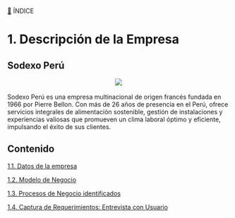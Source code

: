 [📜](../README.md) ÍNDICE

# 1. Descripción de la Empresa 
## Sodexo Perú

<div align="center">
  <img src="https://edge.sitecorecloud.io/sodexofrance1-sodexocorpsites-prod-e74c/media/Project/Sodexo-Corp/Americas/PE/Media/Images/Logos---Icons-100-x-100/Sodexo_Logotype_Blue.png?h=42&iar=0&w=131">
</div>
<br>
​Sodexo Perú es una empresa multinacional de origen francés fundada en 1966 por Pierre Bellon. Con más de 26 años de presencia en el Perú, ofrece servicios integrales de alimentación sostenible, gestión de instalaciones y experiencias valiosas que promueven un clima laboral óptimo y eficiente, impulsando el éxito de sus clientes. 

## Contenido
[1.1. Datos de la empresa](1.1/1.1.md)

[1.2. Modelo de Negocio](1.2/1.2.md)

[1.3. Procesos de Negocio identificados](1.3/1.3.md)

[1.4. Captura de Requerimientos: Entrevista con Usuario](1.4/1.4.md)
